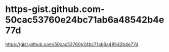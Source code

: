 # https-gist.github.com-50cac53760e24bc71ab6a48542b4e77d
https://gist.github.com/50cac53760e24bc71ab6a48542b4e77d
